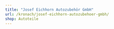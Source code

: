```yaml
---
title: "Josef Eichhorn Autozubehör GmbH"
url: /kronach/josef-eichhorn-autozubehoer-gmbh/
shop: Autoteile
---
```

